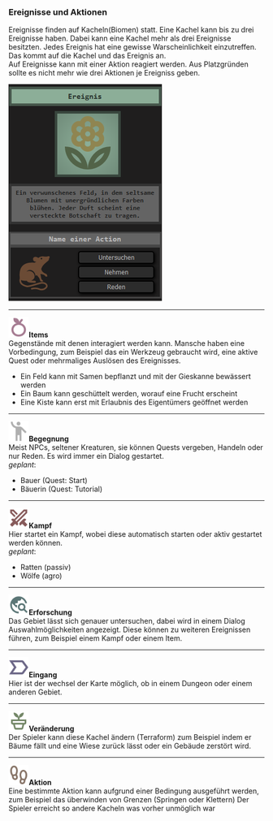 ### Ereignisse und Aktionen

Ereignisse finden auf Kacheln(Biomen) statt. Eine Kachel kann bis zu drei Ereignisse haben. Dabei kann eine Kachel mehr als drei Ereignisse besitzten. Jedes Ereignis hat eine gewisse Warscheinlichkeit einzutreffen. Das kommt auf die Kachel und das Ereignis an. <br>
Auf Ereignisse kann mit einer Aktion reagiert werden. Aus Platzgründen sollte es nicht mehr wie drei Aktionen je Ereigniss geben.

![Alt text](image.png)

<hr>

<img src="../assets/uiIcons/item.svg" style="width: 40px"><b>Items</b><br>
Gegenstände mit denen interagiert werden kann. Mansche haben eine Vorbedingung, zum Beispiel das ein Werkzeug gebraucht wird, eine aktive Quest oder mehrmaliges Auslösen des Ereignisses.

- Ein Feld kann mit Samen bepflanzt und mit der Gieskanne bewässert werden
- Ein Baum kann geschüttelt werden, worauf eine Frucht erscheint
- Eine Kiste kann erst mit Erlaubnis des Eigentümers geöffnet werden

<hr>

<img src="../assets/uiIcons/people.svg" style="width: 40px"><b>Begegnung</b><br>
Meist NPCs, seltener Kreaturen, sie können Quests vergeben, Handeln oder nur Reden. Es wird immer ein Dialog gestartet.<br>
<i>geplant</i>:

- Bauer (Quest: Start)
- Bäuerin (Quest: Tutorial)

<hr>

<img src="../assets/uiIcons/swords.svg" style="width: 40px"><b>Kampf</b><br>
Hier startet ein Kampf, wobei diese automatisch starten oder aktiv gestartet werden können.<br>
<i>geplant</i>:

- Ratten (passiv)
- Wölfe (agro)

<hr>

<img src="../assets/uiIcons/explore.svg" style="width: 40px"><b>Erforschung</b><br>
Das Gebiet lässt sich genauer untersuchen, dabei wird in einem Dialog Auswahlmöglichkeiten angezeigt. Diese können zu weiteren Ereignissen führen, zum Beispiel einem Kampf oder einem Item.<br>

<hr>

<img src="../assets/uiIcons/go.svg" style="width: 40px"><b>Eingang</b><br>
Hier ist der wechsel der Karte möglich, ob in einem Dungeon oder einem anderen Gebiet.

<hr>

<img src="../assets/uiIcons/pottedPlant.svg" style="width: 40px"><b>Veränderung</b><br>
Der Spieler kann diese Kachel ändern (Terraform) zum Beispiel indem er Bäume fällt und eine Wiese zurück lässt oder ein Gebäude zerstört wird.

<hr>

<img src="../assets/uiIcons/footprint.svg" style="width: 40px"><b>Aktion</b><br>
Eine bestimmte Aktion kann aufgrund einer Bedingung ausgeführt werden, zum Beispiel das überwinden von Grenzen (Springen oder Klettern) Der Spieler erreicht so andere Kacheln was vorher unmöglich war
